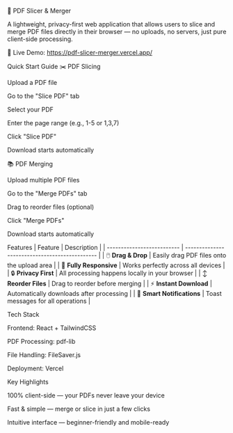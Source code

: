 🧩 PDF Slicer & Merger

A lightweight, privacy-first web application that allows users to slice and merge PDF files directly in their browser — no uploads, no servers, just pure client-side processing.

🔗 Live Demo: https://pdf-slicer-merger.vercel.app/

Quick Start Guide
✂️ PDF Slicing

Upload a PDF file

Go to the "Slice PDF" tab

Select your PDF

Enter the page range (e.g., 1-5 or 1,3,7)

Click "Slice PDF"

Download starts automatically

📚 PDF Merging

Upload multiple PDF files

Go to the "Merge PDFs" tab

Drag to reorder files (optional)

Click "Merge PDFs"

Download starts automatically

Features
| Feature                    | Description                                    |
| -------------------------- | ---------------------------------------------- |
| 🖱️ **Drag & Drop**        | Easily drag PDF files onto the upload area     |
| 📱 **Fully Responsive**    | Works perfectly across all devices             |
| 🔒 **Privacy First**       | All processing happens locally in your browser |
| ↕️ **Reorder Files**       | Drag to reorder before merging                 |
| ⚡ **Instant Download**     | Automatically downloads after processing       |
| 🔔 **Smart Notifications** | Toast messages for all operations              |

Tech Stack

Frontend: React + TailwindCSS

PDF Processing: pdf-lib

File Handling: FileSaver.js

Deployment: Vercel

Key Highlights

100% client-side — your PDFs never leave your device

Fast & simple — merge or slice in just a few clicks

Intuitive interface — beginner-friendly and mobile-ready
